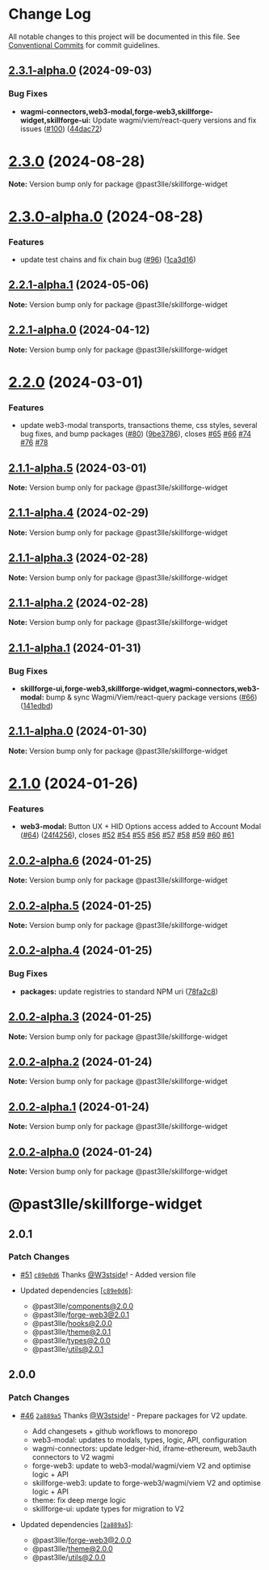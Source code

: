 # Change Log

All notable changes to this project will be documented in this file.
See [Conventional Commits](https://conventionalcommits.org) for commit guidelines.

## [2.3.1-alpha.0](https://github.com/PAST3LLE/past3lle-monorepo/compare/@past3lle/skillforge-widget@2.3.0...@past3lle/skillforge-widget@2.3.1-alpha.0) (2024-09-03)


### Bug Fixes

* **wagmi-connectors,web3-modal,forge-web3,skillforge-widget,skillforge-ui:** Update wagmi/viem/react-query versions and fix issues ([#100](https://github.com/PAST3LLE/past3lle-monorepo/issues/100)) ([44dac72](https://github.com/PAST3LLE/past3lle-monorepo/commit/44dac7223e5d78a0b17bc6ad82c5c21507e39a19))





# [2.3.0](https://github.com/PAST3LLE/past3lle-monorepo/compare/@past3lle/skillforge-widget@2.3.0-alpha.0...@past3lle/skillforge-widget@2.3.0) (2024-08-28)

**Note:** Version bump only for package @past3lle/skillforge-widget





# [2.3.0-alpha.0](https://github.com/PAST3LLE/past3lle-monorepo/compare/@past3lle/skillforge-widget@2.2.1-alpha.1...@past3lle/skillforge-widget@2.3.0-alpha.0) (2024-08-28)


### Features

* update test chains and fix chain bug ([#96](https://github.com/PAST3LLE/past3lle-monorepo/issues/96)) ([1ca3d16](https://github.com/PAST3LLE/past3lle-monorepo/commit/1ca3d16e3bc6b915c1ce207c0a0ba5e28d847a5d))





## [2.2.1-alpha.1](https://github.com/PAST3LLE/past3lle-monorepo/compare/@past3lle/skillforge-widget@2.2.1-alpha.0...@past3lle/skillforge-widget@2.2.1-alpha.1) (2024-05-06)

**Note:** Version bump only for package @past3lle/skillforge-widget





## [2.2.1-alpha.0](https://github.com/PAST3LLE/past3lle-monorepo/compare/@past3lle/skillforge-widget@2.2.0...@past3lle/skillforge-widget@2.2.1-alpha.0) (2024-04-12)

**Note:** Version bump only for package @past3lle/skillforge-widget





# [2.2.0](https://github.com/PAST3LLE/past3lle-monorepo/compare/@past3lle/skillforge-widget@2.1.0...@past3lle/skillforge-widget@2.2.0) (2024-03-01)


### Features

* update web3-modal transports, transactions theme, css styles, several bug fixes, and bump packages ([#80](https://github.com/PAST3LLE/past3lle-monorepo/issues/80)) ([9be3786](https://github.com/PAST3LLE/past3lle-monorepo/commit/9be3786edfb9606d292cb081cbb8e9e56af86327)), closes [#65](https://github.com/PAST3LLE/past3lle-monorepo/issues/65) [#66](https://github.com/PAST3LLE/past3lle-monorepo/issues/66) [#74](https://github.com/PAST3LLE/past3lle-monorepo/issues/74) [#76](https://github.com/PAST3LLE/past3lle-monorepo/issues/76) [#78](https://github.com/PAST3LLE/past3lle-monorepo/issues/78)





## [2.1.1-alpha.5](https://github.com/PAST3LLE/past3lle-monorepo/compare/@past3lle/skillforge-widget@2.1.1-alpha.4...@past3lle/skillforge-widget@2.1.1-alpha.5) (2024-03-01)

**Note:** Version bump only for package @past3lle/skillforge-widget





## [2.1.1-alpha.4](https://github.com/PAST3LLE/past3lle-monorepo/compare/@past3lle/skillforge-widget@2.1.1-alpha.3...@past3lle/skillforge-widget@2.1.1-alpha.4) (2024-02-29)

**Note:** Version bump only for package @past3lle/skillforge-widget





## [2.1.1-alpha.3](https://github.com/PAST3LLE/past3lle-monorepo/compare/@past3lle/skillforge-widget@2.1.1-alpha.2...@past3lle/skillforge-widget@2.1.1-alpha.3) (2024-02-28)

**Note:** Version bump only for package @past3lle/skillforge-widget





## [2.1.1-alpha.2](https://github.com/PAST3LLE/past3lle-monorepo/compare/@past3lle/skillforge-widget@2.1.1-alpha.1...@past3lle/skillforge-widget@2.1.1-alpha.2) (2024-02-28)

**Note:** Version bump only for package @past3lle/skillforge-widget





## [2.1.1-alpha.1](https://github.com/PAST3LLE/past3lle-monorepo/compare/@past3lle/skillforge-widget@2.1.1-alpha.0...@past3lle/skillforge-widget@2.1.1-alpha.1) (2024-01-31)


### Bug Fixes

* **skillforge-ui,forge-web3,skillforge-widget,wagmi-connectors,web3-modal:** bump & sync Wagmi/Viem/react-query package versions ([#66](https://github.com/PAST3LLE/past3lle-monorepo/issues/66)) ([141edbd](https://github.com/PAST3LLE/past3lle-monorepo/commit/141edbde34b5021e05c58569e545dc4a0a28768b))





## [2.1.1-alpha.0](https://github.com/PAST3LLE/past3lle-monorepo/compare/@past3lle/skillforge-widget@2.1.0...@past3lle/skillforge-widget@2.1.1-alpha.0) (2024-01-30)

**Note:** Version bump only for package @past3lle/skillforge-widget





# [2.1.0](https://github.com/PAST3LLE/past3lle-monorepo/compare/@past3lle/skillforge-widget@2.0.0-alpha.3...@past3lle/skillforge-widget@2.1.0) (2024-01-26)


### Features

* **web3-modal:** Button UX + HID Options access added to Account Modal ([#64](https://github.com/PAST3LLE/past3lle-monorepo/issues/64)) ([24f4256](https://github.com/PAST3LLE/past3lle-monorepo/commit/24f42567db28f175cadcd6ec581a5cb8b7ea6c74)), closes [#52](https://github.com/PAST3LLE/past3lle-monorepo/issues/52) [#54](https://github.com/PAST3LLE/past3lle-monorepo/issues/54) [#55](https://github.com/PAST3LLE/past3lle-monorepo/issues/55) [#56](https://github.com/PAST3LLE/past3lle-monorepo/issues/56) [#57](https://github.com/PAST3LLE/past3lle-monorepo/issues/57) [#58](https://github.com/PAST3LLE/past3lle-monorepo/issues/58) [#59](https://github.com/PAST3LLE/past3lle-monorepo/issues/59) [#60](https://github.com/PAST3LLE/past3lle-monorepo/issues/60) [#61](https://github.com/PAST3LLE/past3lle-monorepo/issues/61)





## [2.0.2-alpha.6](https://github.com/PAST3LLE/past3lle-monorepo/compare/@past3lle/skillforge-widget@2.0.2-alpha.5...@past3lle/skillforge-widget@2.0.2-alpha.6) (2024-01-25)

**Note:** Version bump only for package @past3lle/skillforge-widget





## [2.0.2-alpha.5](https://github.com/PAST3LLE/past3lle-monorepo/compare/@past3lle/skillforge-widget@2.0.2-alpha.4...@past3lle/skillforge-widget@2.0.2-alpha.5) (2024-01-25)

**Note:** Version bump only for package @past3lle/skillforge-widget





## [2.0.2-alpha.4](https://github.com/PAST3LLE/past3lle-monorepo/compare/@past3lle/skillforge-widget@2.0.2-alpha.3...@past3lle/skillforge-widget@2.0.2-alpha.4) (2024-01-25)


### Bug Fixes

* **packages:** update registries to standard NPM uri ([78fa2c8](https://github.com/PAST3LLE/past3lle-monorepo/commit/78fa2c870d2458a22fa0109a2aa29fde94b1cb64))





## [2.0.2-alpha.3](https://github.com/PAST3LLE/past3lle-monorepo/compare/@past3lle/skillforge-widget@2.0.2-alpha.2...@past3lle/skillforge-widget@2.0.2-alpha.3) (2024-01-25)

**Note:** Version bump only for package @past3lle/skillforge-widget





## [2.0.2-alpha.2](https://github.com/PAST3LLE/past3lle-monorepo/compare/@past3lle/skillforge-widget@2.0.2-alpha.1...@past3lle/skillforge-widget@2.0.2-alpha.2) (2024-01-24)

**Note:** Version bump only for package @past3lle/skillforge-widget





## [2.0.2-alpha.1](https://github.com/PAST3LLE/past3lle-monorepo/compare/@past3lle/skillforge-widget@2.0.2-alpha.0...@past3lle/skillforge-widget@2.0.2-alpha.1) (2024-01-24)

**Note:** Version bump only for package @past3lle/skillforge-widget





## [2.0.2-alpha.0](https://github.com/PAST3LLE/past3lle-monorepo/compare/@past3lle/skillforge-widget@2.0.0-alpha.3...@past3lle/skillforge-widget@2.0.2-alpha.0) (2024-01-24)

**Note:** Version bump only for package @past3lle/skillforge-widget





# @past3lle/skillforge-widget

## 2.0.1

### Patch Changes

- [#51](https://github.com/PAST3LLE/monorepo/pull/51) [`c89e0d6`](https://github.com/PAST3LLE/monorepo/commit/c89e0d68f2bcadfd418e04737b5ba1416d714796) Thanks [@W3stside](https://github.com/W3stside)! - Added version file

- Updated dependencies [[`c89e0d6`](https://github.com/PAST3LLE/monorepo/commit/c89e0d68f2bcadfd418e04737b5ba1416d714796)]:
  - @past3lle/components@2.0.0
  - @past3lle/forge-web3@2.0.1
  - @past3lle/hooks@2.0.0
  - @past3lle/theme@2.0.1
  - @past3lle/types@2.0.0
  - @past3lle/utils@2.0.1

## 2.0.0

### Patch Changes

- [#46](https://github.com/PAST3LLE/monorepo/pull/46) [`2a889a5`](https://github.com/PAST3LLE/monorepo/commit/2a889a5432ed9ed656b09a5cfb8f87448c526080) Thanks [@W3stside](https://github.com/W3stside)! - Prepare packages for V2 update.

  - Add changesets + github workflows to monorepo
  - web3-modal: updates to modals, types, logic, API, configuration
  - wagmi-connectors: update ledger-hid, iframe-ethereum, web3auth connectors to V2 wagmi
  - forge-web3: update to web3-modal/wagmi/viem V2 and optimise logic + API
  - skillforge-web3: update to forge-web3/wagmi/viem V2 and optimise logic + API
  - theme: fix deep merge logic
  - skillforge-ui: update types for migration to V2

- Updated dependencies [[`2a889a5`](https://github.com/PAST3LLE/monorepo/commit/2a889a5432ed9ed656b09a5cfb8f87448c526080)]:
  - @past3lle/forge-web3@2.0.0
  - @past3lle/theme@2.0.0
  - @past3lle/utils@2.0.0
